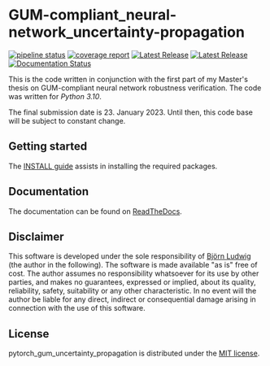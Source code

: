 # GUM-compliant_neural-network_uncertainty-propagation

[![pipeline status](https://gitlab1.ptb.de/ludwig10_masters_thesis/gum-compliant_neural-network_uncertainty-propagation/badges/main/pipeline.svg)](https://gitlab1.ptb.de/ludwig10_masters_thesis/gum-compliant_neural-network_uncertainty-propagation/-/commits/main)
[![coverage report](https://gitlab1.ptb.de/ludwig10_masters_thesis/gum-compliant_neural-network_uncertainty-propagation/badges/main/coverage.svg)](https://gitlab1.ptb.de/ludwig10_masters_thesis/gum-compliant_neural-network_uncertainty-propagation/-/commits/main)
[![Latest Release](https://gitlab1.ptb.de/ludwig10_masters_thesis/gum-compliant_neural-network_uncertainty-propagation/-/badges/release.svg)](https://gitlab1.ptb.de/ludwig10_masters_thesis/gum-compliant_neural-network_uncertainty-propagation/-/releases)
[![Latest Release](https://img.shields.io/github/v/release/BjoernLudwigPTB/pytorch_gum_uncertainty_propagation?label=Latest%20release)](https://github.com/BjoernLudwigPTB/pytorch_gum_uncertainty_propagation/releases/latest)
[![Documentation Status](https://readthedocs.org/projects/pytorch-gum-uncertainty-propagation/badge/?version=latest)](https://pytorch-gum-uncertainty-propagation.readthedocs.io/en/latest/?badge=latest)


This is the code written in conjunction with the first part of my Master's thesis on 
GUM-compliant neural network robustness verification. The code was written for 
_Python 3.10_.

The final submission date is 23. January 2023. Until then, this code base will be 
subject to constant change.

## Getting started

The [INSTALL guide](INSTALL.md) assists in installing the required packages.

## Documentation

The documentation can be found on
[ReadTheDocs](https://pytorch-gum-uncertainty-propagation.readthedocs.io/en/latest/).

## Disclaimer

This software is developed under the sole responsibility of [Björn
Ludwig](https://github.com/BjoernLudwigPTB) (the author in the following). The 
software is made available "as is" free of cost. The author assumes no 
responsibility whatsoever for its use by other parties, and makes no guarantees, 
expressed or implied, about its quality, reliability, safety, suitability or any 
other characteristic. In no event will the author be liable for any direct, indirect or 
consequential damage arising in connection with the use of this software.

## License

pytorch_gum_uncertainty_propagation is distributed under the [MIT
license](https://github.com/BjoernLudwigPTB/pytorch_gum_uncertainty_propagation/blob/main/LICENSE).